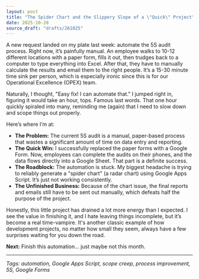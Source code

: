 ```yaml
---
layout: post
title: "The Spider Chart and the Slippery Slope of a \"Quick\" Project"
date: 2025-10-28
source_draft: "drafts/261025"
---
```


A new request landed on my plate last week: automate the 5S audit process. Right now, it’s painfully manual. An employee walks to 10-12 different locations with a paper form, fills it out, then trudges back to a computer to type everything into Excel. After that, they have to manually calculate the results and email them to the right people. It’s a 15-30 minute time sink per person, which is especially ironic since this is for our Operational Excellence (OPEX) team.

Naturally, I thought, "Easy fix! I can automate that." I jumped right in, figuring it would take an hour, tops. Famous last words. That one hour quickly spiraled into many, reminding me (again) that I need to slow down and scope things out properly.

Here’s where I’m at:

*   **The Problem:** The current 5S audit is a manual, paper-based process that wastes a significant amount of time on data entry and reporting.
*   **The Quick Win:** I successfully replaced the paper forms with a Google Form. Now, employees can complete the audits on their phones, and the data flows directly into a Google Sheet. That part is a definite success.
*   **The Roadblock:** The automation is stuck. My biggest headache is trying to reliably generate a "spider chart" (a radar chart) using Google Apps Script. It’s just not working consistently.
*   **The Unfinished Business:** Because of the chart issue, the final reports and emails still have to be sent out manually, which defeats half the purpose of the project.

Honestly, this little project has drained a lot more energy than I expected. I see the value in finishing it, and I hate leaving things incomplete, but it’s become a real time-vampire. It's another classic example of how development projects, no matter how small they seem, always have a few surprises waiting for you down the road.

**Next:** Finish this automation… just maybe not this month.

---
*Tags: automation, Google Apps Script, scope creep, process improvement, 5S, Google Forms*
